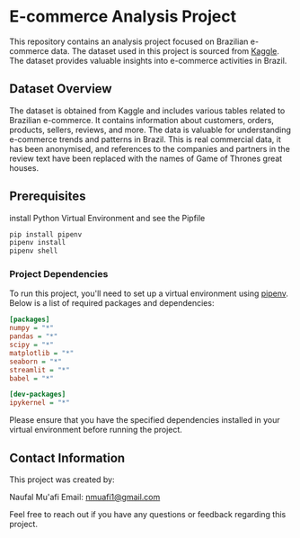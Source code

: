 # E-commerce Analysis Project

This repository contains an analysis project focused on Brazilian e-commerce data. The dataset used in this project is sourced from [Kaggle](https://www.kaggle.com/datasets/olistbr/brazilian-ecommerce). The dataset provides valuable insights into e-commerce activities in Brazil.

## Dataset Overview

The dataset is obtained from Kaggle and includes various tables related to Brazilian e-commerce. It contains information about customers, orders, products, sellers, reviews, and more. The data is valuable for understanding e-commerce trends and patterns in Brazil.
This is real commercial data, it has been anonymised, and references to the companies and partners in the review text have been replaced with the names of Game of Thrones great houses.

## Prerequisites

install Python Virtual Environment and see the Pipfile

```bash
pip install pipenv
pipenv install
pipenv shell
```

### Project Dependencies

To run this project, you'll need to set up a virtual environment using [pipenv](https://pipenv.pypa.io/en/latest/). Below is a list of required packages and dependencies:

```ini
[packages]
numpy = "*"
pandas = "*"
scipy = "*"
matplotlib = "*"
seaborn = "*"
streamlit = "*"
babel = "*"

[dev-packages]
ipykernel = "*"
```

Please ensure that you have the specified dependencies installed in your virtual environment before running the project.

## Contact Information
This project was created by:

Naufal Mu'afi
Email: nmuafi1@gmail.com

Feel free to reach out if you have any questions or feedback regarding this project.
